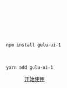 <font color='#fff' size=8>安装</font>


<font color='#fff'>打开终端运行下列命令： </font>

```
npm install gulu-ui-1
```

<font color='#fff'>或</font>

```
yarn add gulu-ui-1
```

<font color='#fff'>下一节: [开始使用](#/doc/get-started)</font>
